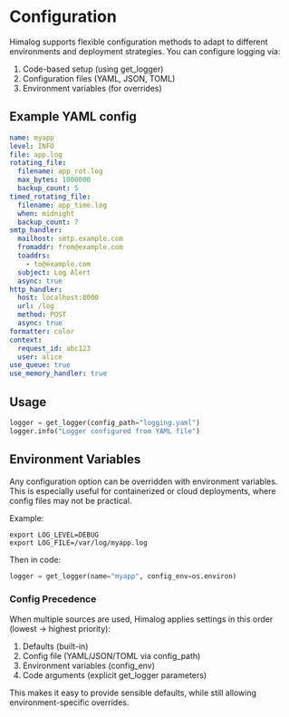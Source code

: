 # Configuration

Himalog supports flexible configuration methods to adapt to different environments and deployment strategies.
You can configure logging via:

1. Code-based setup (using get_logger)
2. Configuration files (YAML, JSON, TOML)
3. Environment variables (for overrides)

## Example YAML config

```yaml
name: myapp
level: INFO
file: app.log
rotating_file:
  filename: app_rot.log
  max_bytes: 1000000
  backup_count: 5
timed_rotating_file:
  filename: app_time.log
  when: midnight
  backup_count: 7
smtp_handler:
  mailhost: smtp.example.com
  fromaddr: from@example.com
  toaddrs:
    - to@example.com
  subject: Log Alert
  async: true
http_handler:
  host: localhost:8000
  url: /log
  method: POST
  async: true
formatter: color
context:
  request_id: abc123
  user: alice
use_queue: true
use_memory_handler: true
```
## Usage
```python
logger = get_logger(config_path="logging.yaml")
logger.info("Logger configured from YAML file")

```



## Environment Variables

Any configuration option can be overridden with environment variables.
This is especially useful for containerized or cloud deployments, where config files may not be practical.

Example:

```badh
export LOG_LEVEL=DEBUG
export LOG_FILE=/var/log/myapp.log
```

Then in code:
```python
logger = get_logger(name="myapp", config_env=os.environ)
```

### Config Precedence
When multiple sources are used, Himalog applies settings in this order (lowest → highest priority):
1. Defaults (built-in)
2. Config file (YAML/JSON/TOML via config_path)
3. Environment variables (config_env)
4. Code arguments (explicit get_logger parameters)

This makes it easy to provide sensible defaults, while still allowing environment-specific overrides.